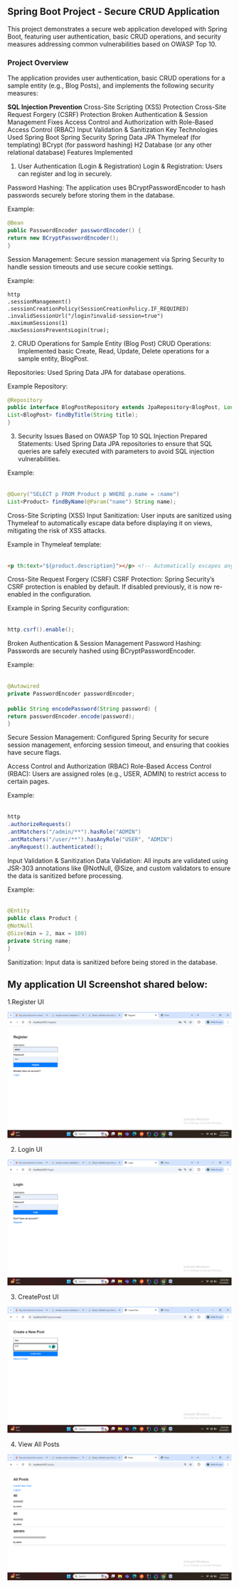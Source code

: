## Spring Boot Project - Secure CRUD Application
This project demonstrates a secure web application developed with Spring Boot, featuring user authentication, basic CRUD operations, and security measures addressing common vulnerabilities based on OWASP Top 10.

### Project Overview
The application provides user authentication, basic CRUD operations for a sample entity (e.g., Blog Posts), and implements the following security measures:

**SQL Injection Prevention**
Cross-Site Scripting (XSS) Protection
Cross-Site Request Forgery (CSRF) Protection
Broken Authentication & Session Management Fixes
Access Control and Authorization with Role-Based Access Control (RBAC)
Input Validation & Sanitization
Key Technologies Used
Spring Boot
Spring Security
Spring Data JPA
Thymeleaf (for templating)
BCrypt (for password hashing)
H2 Database (or any other relational database)
Features Implemented
1. User Authentication (Login & Registration)
   Login & Registration: Users can register and log in securely.

Password Hashing: The application uses BCryptPasswordEncoder to hash passwords securely before storing them in the database.

Example:

```java
@Bean
public PasswordEncoder passwordEncoder() {
return new BCryptPasswordEncoder();
}
```
Session Management: Secure session management via Spring Security to handle session timeouts and use secure cookie settings.

Example:

```
http
.sessionManagement()
.sessionCreationPolicy(SessionCreationPolicy.IF_REQUIRED)
.invalidSessionUrl("/login?invalid-session=true")
.maximumSessions(1)
.maxSessionsPreventsLogin(true);
```
2. CRUD Operations for Sample Entity (Blog Post)
   CRUD Operations: Implemented basic Create, Read, Update, Delete operations for a sample entity, BlogPost.

Repositories: Used Spring Data JPA for database operations.

Example Repository:

```java
@Repository
public interface BlogPostRepository extends JpaRepository<BlogPost, Long> {
List<BlogPost> findByTitle(String title);
} 
```
3. Security Issues Based on OWASP Top 10
   SQL Injection
   Prepared Statements: Used Spring Data JPA repositories to ensure that SQL queries are safely executed with parameters to avoid SQL injection vulnerabilities.

Example:

```java

@Query("SELECT p FROM Product p WHERE p.name = :name")
List<Product> findByName(@Param("name") String name);
```
Cross-Site Scripting (XSS)
Input Sanitization: User inputs are sanitized using Thymeleaf to automatically escape data before displaying it on views, mitigating the risk of XSS attacks.

Example in Thymeleaf template:

```html

<p th:text="${product.description}"></p> <!-- Automatically escapes any HTML -->
```
Cross-Site Request Forgery (CSRF)
CSRF Protection: Spring Security’s CSRF protection is enabled by default. If disabled previously, it is now re-enabled in the configuration.

Example in Spring Security configuration:

```java

http.csrf().enable();
```
Broken Authentication & Session Management
Password Hashing: Passwords are securely hashed using BCryptPasswordEncoder.

Example:

```java

@Autowired
private PasswordEncoder passwordEncoder;

public String encodePassword(String password) {
return passwordEncoder.encode(password);
}
```
Secure Session Management: Configured Spring Security for secure session management, enforcing session timeout, and ensuring that cookies have secure flags.

Access Control and Authorization (RBAC)
Role-Based Access Control (RBAC): Users are assigned roles (e.g., USER, ADMIN) to restrict access to certain pages.

Example:

```java

http
.authorizeRequests()
.antMatchers("/admin/**").hasRole("ADMIN")
.antMatchers("/user/**").hasAnyRole("USER", "ADMIN")
.anyRequest().authenticated();
```
Input Validation & Sanitization
Data Validation: All inputs are validated using JSR-303 annotations like @NotNull, @Size, and custom validators to ensure the data is sanitized before processing.

Example:

```java

@Entity
public class Product {
@NotNull
@Size(min = 2, max = 100)
private String name;
}
```
Sanitization: Input data is sanitized before being stored in the database.

## My application UI Screenshot shared below:

1.Register UI

![register.png](register.png)

2. Login UI

![login.png](login.png)

3. CreatePost UI

![createPost.png](createPost.png)

4. View All Posts

![ViewAllPosts.png](ViewAllPosts.png)
